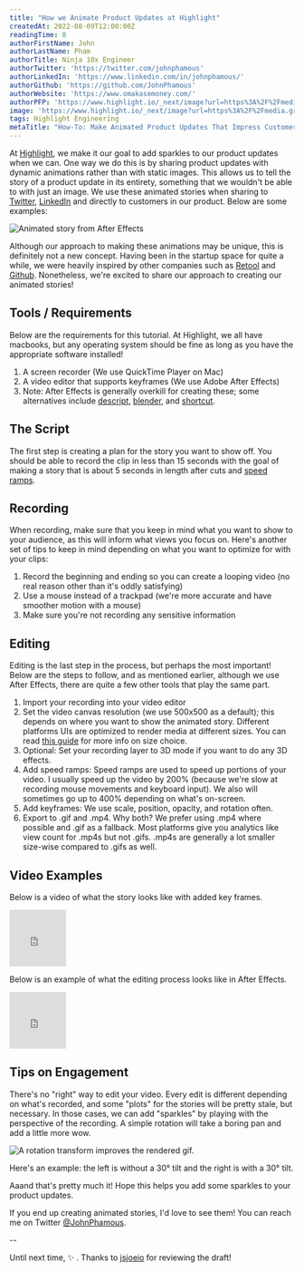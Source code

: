 ```yaml
---
title: "How we Animate Product Updates at Highlight"
createdAt: 2022-08-09T12:00:00Z
readingTime: 8
authorFirstName: John
authorLastName: Pham
authorTitle: Ninja 10x Engineer
authorTwitter: 'https://twitter.com/johnphamous'
authorLinkedIn: 'https://www.linkedin.com/in/johnphamous/'
authorGithub: 'https://github.com/JohnPhamous'
authorWebsite: 'https://www.omakasemoney.com/'
authorPFP: 'https://www.highlight.io/_next/image?url=https%3A%2F%2Fmedia.graphassets.com%2FolnMfFZmQ36zzUSd1wkO&w=3840&q=75'
image: 'https://www.highlight.io/_next/image?url=https%3A%2F%2Fmedia.graphassets.com%2FXjBUBiTjSOGpED7glXy2&w=3840&q=75'
tags: Highlight Engineering
metaTitle: "How-To: Make Animated Product Updates That Impress Customers"
---
```


At [Highlight](http://highlight.run/ "http://highlight.run/"), we make it our goal to add sparkles to our product updates when we can. One way we do this is by sharing product updates with dynamic animations rather than with static images. This allows us to tell the story of a product update in its entirety, something that we wouldn't be able to with just an image. We use these animated stories when sharing to [Twitter](https://twitter.com/highlightrun "https://twitter.com/highlightrun"), [LinkedIn](<https://www.linkedin.com/company/highlightrun),> "https://www.linkedin.com/company/highlightrun),") and directly to customers in our product. Below are some examples:

![Animated story from After Effects](https://media.graphassets.com/KDZLYpMITlWhrgMSCgLI "ae-1.gif")

Although our approach to making these animations may be unique, this is definitely not a new concept. Having been in the startup space for quite a while, we were heavily inspired by other companies such as [Retool](https://retool.com/#component-wrapper "https://retool.com/#component-wrapper") and [Github](https://twitter.com/github/status/1407731478096756739 "https://twitter.com/github/status/1407731478096756739"). Nonetheless, we're excited to share our approach to creating our animated stories!

## Tools / Requirements

Below are the requirements for this tutorial. At Highlight, we all have macbooks, but any operating system should be fine as long as you have the appropriate software installed!

1.  A screen recorder (We use QuickTime Player on Mac)
2.  A video editor that supports keyframes (We use Adobe After Effects)
3.  Note: After Effects is generally overkill for creating these; some alternatives include [descript](https://www.descript.com/screen-recording "https://www.descript.com/screen-recording"), [blender](https://www.blender.org/features/video-editing/ "https://www.blender.org/features/video-editing/"), and [shortcut](<https://shotcut.org/)> "https://shotcut.org/)").

## The Script

The first step is creating a plan for the story you want to show off. You should be able to record the clip in less than 15 seconds with the goal of making a story that is about 5 seconds in length after cuts and [speed ramps](https://www.movavi.io/how-to-speed-ramp-en/ "https://www.movavi.io/how-to-speed-ramp-en/").

## Recording

When recording, make sure that you keep in mind what you want to show to your audience, as this will inform what views you focus on. Here's another set of tips to keep in mind depending on what you want to optimize for with your clips:

1.  Record the beginning and ending so you can create a looping video (no real reason other than it's oddly satisfying)
2.  Use a mouse instead of a trackpad (we're more accurate and have smoother motion with a mouse)
3.  Make sure you're not recording any sensitive information

## Editing

Editing is the last step in the process, but perhaps the most important! Below are the steps to follow, and as mentioned earlier, although we use After Effects, there are quite a few other tools that play the same part.

1.  Import your recording into your video editor
2.  Set the video canvas resolution (we use 500x500 as a default); this depends on where you want to show the animated story. Different platforms UIs are optimized to render media at different sizes. You can read [this guide](https://sproutsocial.com/insights/social-media-image-sizes-guide/ "https://sproutsocial.com/insights/social-media-image-sizes-guide/") for more info on size choice.
3.  Optional: Set your recording layer to 3D mode if you want to do any 3D effects.
4.  Add speed ramps: Speed ramps are used to speed up portions of your video. I usually speed up the video by 200% (because we're slow at recording mouse movements and keyboard input). We also will sometimes go up to 400% depending on what's on-screen.
5.  Add keyframes: We use scale, position, opacity, and rotation often.
6.  Export to .gif and .mp4. Why both? We prefer using .mp4 where possible and .gif as a fallback. Most platforms give you analytics like view count for .mp4s but not .gifs. .mp4s are generally a lot smaller size-wise compared to .gifs as well.

## Video Examples

Below is a video of what the story looks like with added key frames.

<iframe width="100" height="100" frameborder="0" allow="accelerometer; autoplay; encrypted-media; gyroscope; picture-in-picture" allowfullscreen title="https://youtube.com/embed/LfjOPJWCUZk" src="https://youtube.com/embed/LfjOPJWCUZk"></iframe>

Below is an example of what the editing process looks like in After Effects.

<iframe width="100" height="100" frameborder="0" allow="accelerometer; autoplay; encrypted-media; gyroscope; picture-in-picture" allowfullscreen title="https://youtube.com/embed/81nPdgExm5w" src="https://youtube.com/embed/81nPdgExm5w"></iframe>

## Tips on Engagement

There's no "right" way to edit your video. Every edit is different depending on what's recorded, and some "plots" for the stories will be pretty stale, but necessary. In those cases, we can add "sparkles" by playing with the perspective of the recording. A simple rotation will take a boring pan and add a little more wow.

![A rotation transform improves the rendered gif.](https://media.graphassets.com/E6BgBtlSnerSs1Zlt3dD "ae-2.gif")

Here's an example: the left is without a 30° tilt and the right is with a 30° tilt.

Aaand that's pretty much it! Hope this helps you add some sparkles to your product updates.

If you end up creating animated stories, I'd love to see them! You can reach me on Twitter [@JohnPhamous](https://twitter.com/johnphamous "https://twitter.com/johnphamous").

\--

Until next time, ✨ . Thanks to [jsjoeio](https://twitter.com/jsjoeio "https://twitter.com/jsjoeio") for reviewing the draft!
